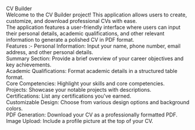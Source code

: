 CV Builder
<br>
Welcome to the CV Builder project! This application allows users to create, customize, and download professional CVs with ease. 
<br>
The application features a user-friendly interface where users can input their personal details, academic qualifications, and other relevant information to generate a polished CV in PDF format.
<br>
Features :-
Personal Information: Input your name, phone number, email address, and other personal details.
<br>
Summary Section: Provide a brief overview of your career objectives and key achievements.
<br>
Academic Qualifications: Format academic details in a structured table format.
<br>
Core Competencies: Highlight your skills and core competencies.
<br>
Projects: Showcase your notable projects with descriptions.
<br>
Certifications: List any certifications you've earned.
<br>
Customizable Design: Choose from various design options and background colors.
<br>
PDF Generation: Download your CV as a professionally formatted PDF.
<br>
Image Upload: Include a profile picture at the top of your CV.
